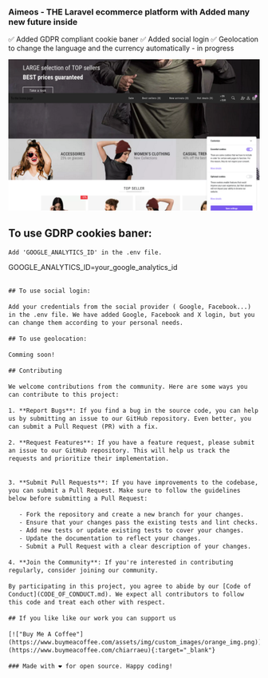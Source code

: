  ### Aimeos - THE Laravel ecommerce platform with Added many new future inside

 

✅ Added GDPR compliant cookie baner
✅ Added social login
✅ Geolocation to change the language and the currency automatically - in progress 


![Aimeos Cookie](https://github.com/chiarraeu/source/blob/main/aimeoscookie.png?raw=true "Aimeos Cookie")

## To use GDRP cookies baner:

```
Add 'GOOGLE_ANALYTICS_ID' in the .env file.

```
GOOGLE_ANALYTICS_ID=your_google_analytics_id
```

## To use social login:

Add your credentials from the social provider ( Google, Facebook...) in the .env file. We have added Google, Facebook and X login, but you can change them according to your personal needs. 

## To use geolocation:

Comming soon! 

## Contributing

We welcome contributions from the community. Here are some ways you can contribute to this project:

1. **Report Bugs**: If you find a bug in the source code, you can help us by submitting an issue to our GitHub repository. Even better, you can submit a Pull Request (PR) with a fix.

2. **Request Features**: If you have a feature request, please submit an issue to our GitHub repository. This will help us track the requests and prioritize their implementation.


3. **Submit Pull Requests**: If you have improvements to the codebase, you can submit a Pull Request. Make sure to follow the guidelines below before submitting a Pull Request:

   - Fork the repository and create a new branch for your changes.
   - Ensure that your changes pass the existing tests and lint checks.
   - Add new tests or update existing tests to cover your changes.
   - Update the documentation to reflect your changes.
   - Submit a Pull Request with a clear description of your changes.

4. **Join the Community**: If you're interested in contributing regularly, consider joining our community. 

By participating in this project, you agree to abide by our [Code of Conduct](CODE_OF_CONDUCT.md). We expect all contributors to follow this code and treat each other with respect.

## If you like like our work you can support us

[!["Buy Me A Coffee"](https://www.buymeacoffee.com/assets/img/custom_images/orange_img.png)](https://www.buymeacoffee.com/chiarraeu){:target="_blank"}

### Made with ❤️ for open source. Happy coding! 
